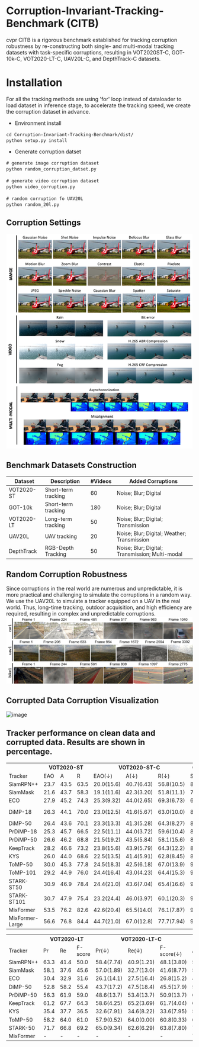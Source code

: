 # Corruption-Invariant-Tracking-Benchmark (CITB)

cvpr CITB is a rigorous benchmark established for tracking corruption robustness by re-constructing both single- and multi-modal tracking datasets with task-specific corruptions, resulting in VOT2020ST-C, GOT-10k-C, VOT2020-LT-C, UAV20L-C, and DepthTrack-C datasets.

# Installation
For all the tracking methods are using 'for' loop instead of dataloader to load dataset in inference stage, to accelerate the tracking speed, we create the corruption dataset in advance.

- Environment install
```
cd Corruption-Invariant-Tracking-Benchmark/dist/
python setup.py install
```

- Generate corruption datset
```
# generate image corruption dataset
python random_corruption_datset.py 

# generate video corruption dataset
python video_corruption.py 

# random corruption fo UAV20L
python random_20l.py
```

## Corruption Settings
![image](https://github.com/memoryunreal/Corruption-Invariant-Tracking-Benchmark/blob/main/overview.png)
## Benchmark Datasets Construction
| Dataset       | Description         | \#Videos | Added Corruptions                               |
|---------------|---------------------|----------|-------------------------------------------------|
| VOT2020-ST    | Short-term tracking | 60       | Noise; Blur; Digital                            |
| GOT-10k       | Short-term tracking | 180      | Noise; Blur; Digital                            |
| VOT2020-LT    | Long-term tracking  | 50       | Noise; Blur; Digital; Transmission              |
| UAV20L        | UAV tracking        | 20       | Noise; Blur; Digital; Weather; Transmission     |
| DepthTrack    | RGB-Depth Tracking  | 50       | Noise; Blur; Digital; Transmission; Multi-modal |

## Random Corruption Robustness
Since corruptions in the real world are numerous and unpredictable, it is more practical and challenging to simulate the corruptions in a random way. We use the UAV20L to simulate a tracker equipped on a UAV in the real world. Thus, long-time tracking, outdoor acquisition, and high efficiency are required, resulting in complex and unpredictable corruptions. 
![image](https://github.com/memoryunreal/Corruption-Invariant-Tracking-Benchmark/blob/main/randomuav.png)

## Corrupted Data Corruption Visualization

![image](https://github.com/memoryunreal/Corruption-Invariant-Tracking-Benchmark/blob/main/visualization.png)


## Tracker performance on clean data and corrupted data. Results are shown in percentage. 
<table>
    <tr>
        <th> </th><th colspan="3">VOT2020-ST</th> <th colspan="3">VOT2020-ST-C </th> <th colspan="2"> GOT-10k </th> <th colspan="2"> GOT-10k-C</th>
    </tr>
    <tr>
        <td>Tracker</td> <td>EAO</td> <td>A </td> <td>R</td><td>EAO(&darr;) <td>A(&darr;)<td>R(&darr;)</td><td>SR</td> <td>AO</td> <td>SR(&darr;)</td> <td>AO(&darr;)</td>
    </tr>

<tr>
<td>SiamRPN++     </td>     <td>23.7  </td><td>43.5  </td><td>63.5 </td><td>20.0(15.6)   </td><td>40.7(6.43)  </td><td>56.8(10.5) </td><td>80.7 </td><td>69.4  </td><td>75.5(6.44)  </td><td>64.7(6.77)</td>
</tr>
<tr>
<td>SiamMask   </td>        <td> 21.6 </td><td>43.7  </td><td>58.3 </td><td>19.1(11.6)   </td><td>42.3(3.20)  </td><td>51.8(11.1) </td><td> 75.3</td><td> 63.6 </td><td>72.7(3.45)  </td><td>61.9(2.67)</td>
</tr>
<tr>
<td>ECO           </td>     <td> 27.9 </td><td>45.2  </td><td>74.3 </td><td> 25.3(9.32)  </td><td>44.0(2.65)  </td><td>69.3(6.73) </td><td>67.0 </td><td>57.9  </td><td>65.7(1.94)  </td><td>56.3(2.76)</td>
</tr>
<tr>
<td>DiMP-18       </td>     <td> 26.3 </td><td> 44.1 </td><td>70.0 </td><td> 23.0(12.5)  </td><td>41.6(5.67)  </td><td>63.0(10.0) </td><td>84.1 </td><td>71.6  </td><td>81.0 (3.68) </td><td>67.9(5.16</td>
</tr>
<tr>
<td>DiMP-50       </td>     <td> 26.4 </td><td> 43.6 </td><td>70.1 </td><td> 23.3(13.3)  </td><td>41.3(5.28)  </td><td>64.3(8.27) </td><td>86.7 </td><td>73.1  </td><td>81.1(6.46)  </td><td>68.5(6.29)</td>
</tr>
<tr>
<td>PrDiMP-18   </td>       <td> 25.3 </td><td>45.7  </td><td>66.5 </td><td>22.5(11.1)   </td><td>44.0(3.72)  </td><td>59.6(10.4) </td><td>86.7 </td><td>74.4  </td><td>79.8(7.95)  </td><td>68.2(8.33)</td>
</tr>
<tr>
<td>PrDiMP-50   </td>       <td> 26.6 </td><td>46.2  </td><td>68.8 </td><td>21.5(19.2)   </td><td>43.5(5.84)  </td><td>58.1(15.6) </td><td>87.5 </td><td>75.7  </td><td>81.5(6.86)  </td><td>69.5(8.19)</td>
</tr>
<tr>
<td>KeepTrack </td>         <td> 28.2 </td><td>46.6  </td><td>73.2 </td><td>23.8(15.6)   </td><td>43.9(5.79)  </td><td>64.3(12.2) </td><td>89.1 </td><td>77.4  </td><td>82.9(6.96)  </td><td>71.1(8.14)</td>
</tr>
<tr>
<td>KYS         </td>       <td>26.0  </td><td>44.0  </td><td>68.6 </td><td>22.5(13.5)   </td><td>41.4(5.91)  </td><td>62.8(8.45) </td><td>87.1 </td><td>73.6  </td><td>81.4(6.54)  </td><td>68.7(6.66)</td>
</tr>
<tr>
<td>ToMP-50      </td>      <td>30.0  </td><td>45.3  </td><td>77.8 </td><td> 24.5(18.3)  </td><td>42.5(6.18)  </td><td>67.0(13.9) </td><td>93.2 </td><td>81.5  </td><td>87.6(6.01)  </td><td>75.3(7.61)</td>
</tr>
<tr>
<td>ToMP-101      </td>     <td>29.2  </td><td>44.9  </td><td>76.0 </td><td> 24.4(16.4)  </td><td> 43.0(4.23) </td><td>64.4(15.3) </td><td>91.9 </td><td>80.0  </td><td>85.8(6.63)  </td><td>73.3(8.37)</td>
</tr>
<tr>
<td>STARK-ST50   </td>      <td>30.9  </td><td>46.9  </td><td>78.4 </td><td>24.4(21.0)   </td><td>43.6(7.04)  </td><td>65.4(16.6) </td><td>92.6 </td><td>81.4  </td><td>85.1(8.10)  </td><td>74.2(8.85)</td>
</tr>
<tr>
<td>STARK-ST101 </td>       <td>30.7  </td><td>47.9  </td><td>75.4 </td><td>23.2(24.4)   </td><td>46.0(3.97)  </td><td>60.1(20.3) </td><td>92.6 </td><td>81.4  </td><td>85.2(7.99)  </td><td>74.0(9.10)</td>
</tr>
<tr>
<td>MixFormer  </td>        <td> 53.5 </td><td>76.2  </td><td>82.6 </td><td>42.6(20.4)   </td><td>65.5(14.0)  </td><td>76.1(7.87) </td><td>93.3 </td><td>82.7  </td><td>87.0(6.75)  </td><td>76.3(7.74)</td>
</tr>
<tr>
<td>MixFormer-Large  </td>  <td>56.6  </td><td>76.8  </td><td>84.4 </td><td>44.7(21.0)   </td><td>67.0(12.8)  </td><td>77.7(7.94) <td> 93.3</td> <td>83.4 </td> <td> 88.1(5.57)</td> <td>78.2 (6.23)</td> 
</tr>

</table>

<table>
    <tr>
        <th> </th><th colspan="3">VOT2020-LT</th> <th colspan="3">VOT2020-LT-C </th> <th colspan="2"> UAV20L </th> <th colspan="2"> UAV20L-C</th>
    </tr>
    <tr>
        <td>Tracker</td> <td>Pr</td> <td>Re </td> <td>F-score</td><td>Pr(&darr;) <td>Re(&darr;)<td>F-score(&darr;)</td><td>AUC</td> <td>Pre</td> <td>AUC(&darr;)</td> <td>Pre(&darr;)</td>
    </tr>


<tr><td>SiamRPN++       </td> <td>63.3 </td> <td> 41.4</td> <td> 50.0 </td> <td> 58.4(7.74) </td> <td> 40.9(1.21) </td> <td> 48.1(3.80) </td> <td>53.6 </td> <td>61.0 </td> <td>49.2(8.21) </td> <td>57.9(5.08)</td> </tr>
<tr><td>SiamMask        </td> <td> 58.1  </td> <td> 37.6</td> <td> 45.6 </td> <td> 57.0(1.89) </td> <td> 32.7(13.0) </td> <td> 41.6(8.77) </td> <td>54.8 </td> <td>62.7 </td> <td>45.8(16.4) </td> <td>53.3(15.0)  </td> </tr>
<tr><td>ECO             </td> <td>30.4 </td> <td>32.9 </td> <td>31.6 </td> <td>26.1(14.1) </td> <td>27.5(16.4) </td> <td>26.8(15.2) </td> <td>44.7 </td> <td>53.6 </td> <td>43.3(3.13)</td> <td>52.7(1.68)</td> </tr>
<tr><td>DiMP-50         </td> <td>52.8 </td> <td>58.2 </td> <td>55.4 </td> <td>43.7(17.2) </td> <td>47.5(18.4) </td> <td>45.5(17.9) </td> <td>56.1</td> <td>64.5 </td> <td>52.1(7.13)</td> <td>61.0(5.43)</td> </tr>
<tr><td>PrDiMP-50       </td> <td>56.3 </td> <td>61.9 </td> <td>59.0 </td> <td>48.6(13.7) </td> <td>53.4(13.7) </td> <td>50.9(13.7) </td> <td>64.8</td> <td>74.9 </td> <td>57.6(11.1)</td> <td>67.8(9.48)</td> </tr>
<tr><td>KeepTrack       </td> <td>61.2 </td> <td>67.7 </td> <td>64.3 </td> <td>58.6(4.25) </td> <td>65.2(3.69) </td> <td>61.7(4.04) </td> <td>66.9</td> <td>78.2 </td> <td>65.0(2.84)</td> <td>78.3(-0.13)</td> </tr>
<tr><td>KYS             </td> <td>35.4 </td> <td>37.7 </td> <td>36.5 </td> <td>32.6(7.91) </td> <td>34.6(8.22) </td> <td>33.6(7.95) </td> <td>53.8</td> <td>61.8 </td> <td>51.2(4.83)</td> <td>59.5(3.72) </td> </tr>
<tr><td>ToMP-50         </td> <td>58.2 </td> <td>64.0 </td> <td>61.0 </td> <td>57.9(0.52) </td> <td>64.0(0.00) </td> <td>60.8(0.33) </td> <td>62.3</td> <td>71.6 </td> <td>59.0(5.30)</td> <td>69.1(3.49)</td> </tr>
<tr><td>STARK-50        </td> <td> 71.7</td> <td> 66.8</td> <td>69.2</td> <td> 65.0(9.34)</td> <td> 62.6(6.29)</td> <td>63.8(7.80) </td> <td>70.9</td> <td>82.4 </td> <td>61.2(10.6)</td> <td>71.7(13.0)</td> </tr>
<tr><td>MixFormer       </td> <td>- </td> <td> - </td> <td> -</td> <td>- </td> <td>-</td> <td> - </td> <td>72.0 </td> <td>83.6 </td> <td>68.4(5.00) </td> <td>80.3(3.95)</td> </tr>

</table>

